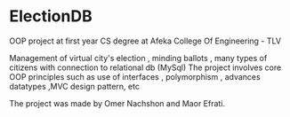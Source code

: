 # ElectionDB
OOP project at first year CS degree at Afeka College Of Engineering - TLV

Management of virtual city's election , minding ballots , many types of citizens with connection to relational db (MySql)
The project involves core OOP principles such as use of interfaces , polymorphism , advances datatypes ,MVC design pattern, etc

The project was made by Omer Nachshon and Maor Efrati.

